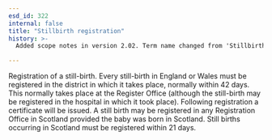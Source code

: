 ```yaml
---
esd_id: 322
internal: false
title: "Stillbirth registration"
history: >-
  Added scope notes in version 2.02. Term name changed from 'Stillbirth - registering' to 'Birth - stillbirths - registering' in version 3.00. Scope notes amended in version 3.05. Name changed to 'Stillbirth registration' in version 4.00.

---
```


Registration of a still-birth.
Every still-birth in England or Wales must be registered in the district in which it takes place, normally within 42 days. This normally takes place at the Register Office (although the still-birth may be registered in the hospital in which it took place). Following registration a certificate will be issued. 
A still birth may be registered in any Registration Office in Scotland provided the baby was born in Scotland. Still births occurring in Scotland must be registered within 21 days.

